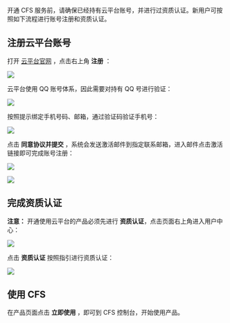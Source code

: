 
开通 CFS 服务前，请确保已经持有云平台账号，并进行过资质认证。新用户可按照如下流程进行账号注册和资质认证。

## 注册云平台账号


打开 [云平台官网](http://tce.fsphere.cn) ，点击右上角 **注册** ：

![](https://mccdn.qcloud.com/static/img/94eb60bfc4b0cd7995b261100ebbd894/image.png)

云平台使用 QQ 账号体系，因此需要对持有 QQ 号进行验证：

![](https://mccdn.qcloud.com/static/img/43ee067723be2ac3ef981989373d24a5/image.png)


按照提示绑定手机号码、邮箱，通过验证码验证手机号：

![](https://mccdn.qcloud.com/static/img/c671b7a6d30f11f08c8ef0e40d649e5f/image.jpg)

点击 **同意协议并提交** ，系统会发送激活邮件到指定联系邮箱，进入邮件点击激活链接即可完成账号注册：

![](https://mccdn.qcloud.com/static/img/9a438bbb949db1370522d07212d6a26c/image.jpg)

![](https://mccdn.qcloud.com/static/img/d5c534d30a821ed0fa95814c36c71263/image.jpg)



## 完成资质认证

**注意：** 开通使用云平台的产品必须先进行 **资质认证**，点击页面右上角进入用户中心：

![](https://mccdn.qcloud.com/static/img/61e2b15b057ef2508656e1972c422c1c/image.jpg)

点击 **资质认证** 按照指引进行资质认证：

![](https://mccdn.qcloud.com/static/img/2e668e7e607ea863f1d2b4540397334d/image.png)

## 使用 CFS
在产品页面点击 **立即使用** ，即可到 CFS 控制台，开始使用产品。



